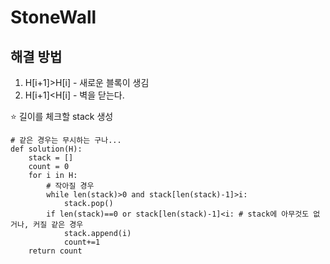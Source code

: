 # StoneWall

## 해결 방법

1. H[i+1]>H[i] - 새로운 블록이 생김
2. H[i+1]<H[i] - 벽을 닫는다.

:star: 길이를 체크할 stack 생성

``` {python}
# 같은 경우는 무시하는 구나...
def solution(H):
    stack = []
    count = 0
    for i in H:
        # 작아질 경우
        while len(stack)>0 and stack[len(stack)-1]>i:
            stack.pop()
        if len(stack)==0 or stack[len(stack)-1]<i: # stack에 아무것도 없거나, 커질 같은 경우
            stack.append(i)
            count+=1
    return count
```

